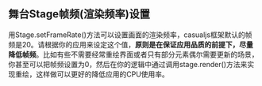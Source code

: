 ## 舞台Stage帧频(渲染频率)设置 ##

用Stage.setFrameRate()方法可以设置画面的渲染频率，casualjs框架默认的帧频是20。请根据你的应用来设定这个值，**原则是在保证应用品质的前提下，尽量降低帧频**。比如有些不需要经常重绘界面或者只有部分元素偶尔需要更新的场景，你甚至可以把帧频设置为0，然后在你的逻辑中通过调用stage.render()方法来实现重绘，这样做可以更好的降低应用的CPU使用率。